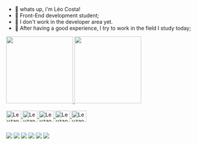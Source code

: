 - 👋 whats up, i'm Léo Costa! 
- 👀 Front-End development student;
- 🌱 I don't work in the developer area yet.
- 💞️ After having a good experience, I try to work in the field I study today;

<div align="left">
  <a href="https://github.com/leuzaoo">
  <img height="180em" src="https://github-readme-stats.vercel.app/api?username=leuzaoo&show_icons=true&theme=tokyonight&include_all_commits=true&count_private=true"/>
  <img height="180em" src="https://github-readme-stats.vercel.app/api/top-langs/?username=leuzaoo&layout=compact&langs_count=7&theme=tokyonight"/>
</div>
  
<div style="display: inline_block"><br>
  <img align="center" alt="Leuzaoo-PS" height="30" width="40" src="https://cdn.jsdelivr.net/gh/devicons/devicon/icons/photoshop/photoshop-plain.svg">
  <img align="center" alt="Leuzaoo-Pr" height="30" width="40" src="https://cdn.jsdelivr.net/gh/devicons/devicon/icons/premierepro/premierepro-original.svg">
  <img align="center" alt="Leuzaoo-Canva" height="30" width="40" src="https://cdn.jsdelivr.net/gh/devicons/devicon/icons/canva/canva-original.svg"">
  <img align="center" alt="Leuzaoo-CSS" height="30" width="40" src="https://cdn.jsdelivr.net/gh/devicons/devicon/icons/css3/css3-plain.svg">
   <img align="center" alt="Leuzaoo-HTML" height="30" width="40" src="https://cdn.jsdelivr.net/gh/devicons/devicon/icons/html5/html5-plain.svg">                                    </div>
                                                                                                                                             
##                                                                                                                                             
                                                                                                                                               
<div>
  <a href="https://www.youtube.com/channel/UCen0-QmhrZ2gZtoCTSAdQSQ" target="_blank"><img src="https://img.shields.io/badge/YouTube-FF0000?style=for-the-badge&logo=youtube&logoColor=white" target="_blank"></a>
  <a href="https://www.instagram.com/leuzaoo_/" target="_blank"><img src="https://img.shields.io/badge/-Instagram-%23E4405F?style=for-the-badge&logo=instagram&logoColor=white" target="_blank"></a>
 	<a href="https://www.twitch.tv/rafaballerinii" target="_blank"><img src="https://img.shields.io/badge/Twitch-9146FF?style=for-the-badge&logo=twitch&logoColor=white" target="_blank"></a>
 <a href="https://discord.gg/TFxt7K5Q9D" target="_blank"><img src="https://img.shields.io/badge/Discord-7289DA?style=for-the-badge&logo=discord&logoColor=white" target="_blank"></a> 
  <a href = "mailto:leuzaoocontato@gmail.com"><img src="https://img.shields.io/badge/-Gmail-%23333?style=for-the-badge&logo=gmail&logoColor=white" target="_blank"></a>
  <a href="https://www.linkedin.com/in/leonardo-costa-26711a207/" target="_blank"><img src="https://img.shields.io/badge/-LinkedIn-%230077B5?style=for-the-badge&logo=linkedin&logoColor=white" target="_blank"></a> 
</div>
  

